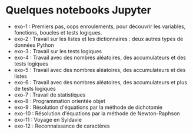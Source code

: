 # Quelques notebooks Jupyter

- exo-1 : Premiers pas, oops enroulements, pour découvrir les variables, fonctions, boucles et tests logiques.
- exo-2 : Travail sur les listes et les dictionnaires : deux autres types de données Python 
- exo-3 : Travail sur les tests logiques
- exo-4 : Travail avec des nombres aléatoires, des accumulateurs et des tests logiques
- exo-5 : Travail avec des nombres aléatoires, des accumulateurs et des listes
- exo-6 : Travail avec des nombres aléatoires, des accumulateurs et plus de tests logiques
- exo-7 : Travail de statistiques
- exo-8 : Programmation orientée objet
- exo-9 : Résolution d'équations par la méthode de dichotomie
- exo-10 : Résolution d'équations par la méthode de Newton-Raphson
- exo-11 : Voyage en Syldavie
- exo-12 : Reconnaissance de caractères

